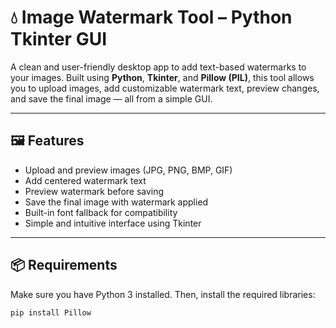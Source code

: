 # 💧 Image Watermark Tool – Python Tkinter GUI

A clean and user-friendly desktop app to add text-based watermarks to your images. Built using **Python**, **Tkinter**, and **Pillow (PIL)**, this tool allows you to upload images, add customizable watermark text, preview changes, and save the final image — all from a simple GUI.

---

## 🖼 Features

- Upload and preview images (JPG, PNG, BMP, GIF)
- Add centered watermark text
- Preview watermark before saving
- Save the final image with watermark applied
- Built-in font fallback for compatibility
- Simple and intuitive interface using Tkinter

---

## 📦 Requirements

Make sure you have Python 3 installed. Then, install the required libraries:

```bash
pip install Pillow

